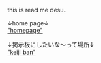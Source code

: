 this is read me desu.

↓home page↓
<br><a href="https://koppepan-orange.github.io/test_site/homepage.html">"homepage"</a>

↓掲示板にしたいな〜って場所↓
<br><a href="https://koppepan-orange.github.io/test_site/nanka_site.html">"keiji ban"</a>
